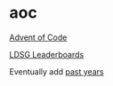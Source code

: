 # aoc

[Advent of Code](https://adventofcode.com/2020) 

[LDSG Leaderboards](https://adventofcode.com/2020/leaderboard/private)

Eventually add [past years](https://adventofcode.com/2020/events)